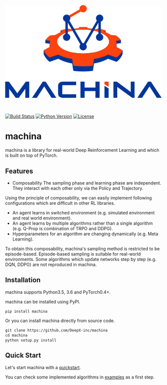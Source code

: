 <div align="center"><img src="assets/machina_logo.jpg" width="800"/></div>

<br />
<br />

[![Build Status](https://travis-ci.com/DeepX-inc/machina.svg?token=xZEqXwSaqc7xZ2saWZa2&branch=master)](https://travis-ci.com/DeepX-inc/machina)
[![Python Version](https://img.shields.io/pypi/pyversions/Django.svg)](https://github.com/DeepX-inc/machina)
[![License](https://img.shields.io/badge/license-MIT-blue.svg)](https://github.com/DeepX-inc/machina/blob/master/LICENSE)

# machina

machina is a library for real-world Deep Reinforcement Learning and which is built on top of PyTorch.

## Features
+ Composability
  The sampling phase and learning phase are independent. They interact with each other only via the Policy and Trajectory.

Using the principle of composability, we can easily implement following configurations which are difficult in other RL libraries.
+ An agent learns in switched environment (e.g. simulated environment and real world environment).
+ An agent learns by multiple algorithms rather than a single algorithm (e.g. Q-Prop is combination of TRPO and DDPG).
+ Hyperparameters for an algorithm are changing dynamically (e.g. Meta Learning).

To obtain this composability, machina's sampling method is restricted to be episode-based. Episode-based sampling is suitable for real-world environments. Some algorithms which update networks step by step (e.g. DQN, DDPG) are not reproduced in machina.


## Installation

machina supports Python3.5, 3.6 and PyTorch0.4+.

machina can be installed using PyPI.
```
pip install machina
```

Or you can install machina directly from source code.
```
git clone https://github.com/DeepX-inc/machina
cd machina
python setup.py install
```

## Quick Start
Let's start machina with a [quickstart](https://github.com/DeepX-inc/machina/tree/master/example/quickstart).

You can check some implemented algorithms in [examples](https://github.com/DeepX-inc/machina/tree/master/example) as a first step.


